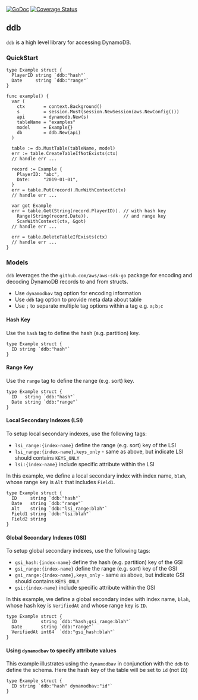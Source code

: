 [![GoDoc](https://godoc.org/github.com/savaki/ddb?status.svg)](https://godoc.org/github.com/savaki/ddb)
[![Coverage Status](https://coveralls.io/repos/github/savaki/ddb/badge.svg)](https://coveralls.io/github/savaki/ddb)

ddb
--------------------------------------------------------

`ddb` is a high level library for accessing DynamoDB.

### QuickStart

```golang
type Example struct {
  PlayerID string `ddb:"hash"`
  Date     string `ddb:"range"`
}

func example() {
  var (
    ctx       = context.Background()
    s         = session.Must(session.NewSession(aws.NewConfig()))
    api       = dynamodb.New(s)
    tableName = "examples"
    model     = Example{}
    db        = ddb.New(api)
  )  
  
  table := db.MustTable(tableName, model)
  err := table.CreateTableIfNotExists(ctx)
  // handle err ...
  
  record := Example {
    PlayerID: "abc",
    Date:     "2019-01-01",
  }
  err = table.Put(record).RunWithContext(ctx) 
  // handle err ...
  
  var got Example
  err = table.Get(String(record.PlayerID)). // with hash key
    Range(String(record.Date)).             // and range key 
    ScanWithContext(ctx, &got)
  // handle err ...
  
  err = table.DeleteTableIfExists(ctx)
  // handle err ...
}
```

### Models

`ddb` leverages the the `github.com/aws/aws-sdk-go` package for encoding and decoding DynamoDB
records to and from structs.  

* Use `dynamodbav` tag option for encoding information
* Use `ddb` tag option to provide meta data about table
* Use `;` to separate multiple tag options within a tag e.g. `a;b;c`

#### Hash Key

Use the `hash` tag to define the hash (e.g. partition) key. 

```golang
type Example struct {
  ID string `ddb:"hash"`
}
```

#### Range Key

Use the `range` tag to define the range (e.g. sort) key. 

```golang
type Example struct {
  ID   string `ddb:"hash"`
  Date string `ddb:"range"`
}
```

#### Local Secondary Indexes (LSI)

To setup local secondary indexes, use the following tags:

* `lsi_range:{index-name}` define the range (e.g. sort) key of the LSI
* `lsi_range:{index-name},keys_only` - same as above, but indicate LSI should contains `KEYS_ONLY` 
* `lsi:{index-name}` include specific attribute within the LSI

In this example, we define a local secondary index with index name, `blah`, whose
range key is `Alt` that includes `Field1`.

```golang
type Example struct {
  ID     string `ddb:"hash"`
  Date   string `ddb:"range"`
  Alt    string `ddb:"lsi_range:blah"`
  Field1 string `ddb:"lsi:blah"`
  Field2 string
}
```

#### Global Secondary Indexes (GSI)

To setup global secondary indexes, use the following tags:

* `gsi_hash:{index-name}` define the hash (e.g. partition) key of the GSI
* `gsi_range:{index-name}` define the range (e.g. sort) key of the GSI
* `gsi_range:{index-name},keys_only` - same as above, but indicate GSI should contains `KEYS_ONLY` 
* `gsi:{index-name}` include specific attribute within the GSI

In this example, we define a global secondary index with index name, `blah`, whose
hash key is `VerifiedAt` and whose range key is `ID`.

```golang
type Example struct {
  ID         string `ddb:"hash;gsi_range:blah"`
  Date       string `ddb:"range"`
  VerifiedAt int64  `ddb:"gsi_hash:blah"`
}
```

#### Using `dynamodbav` to specify attribute values

This example illustrates using the `dynamodbav` in conjunction with the `ddb` to 
define the schema.  Here the hash key of the table will be set to `id` (not `ID`) 

```golang
type Example struct {
  ID string `ddb:"hash" dynamodbav:"id"`
}
```
